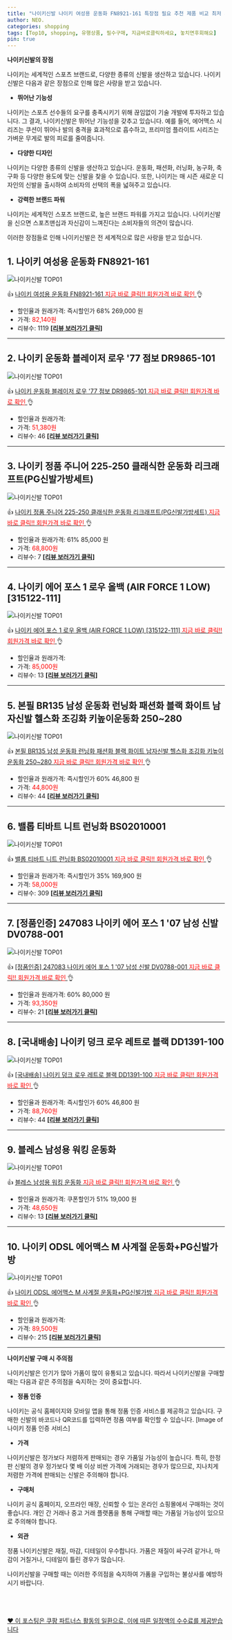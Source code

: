 ```yaml
---
title: "나이키신발 나이키 여성용 운동화 FN8921-161 특장점 필요 추천 제품 비교 최저 가격 비교 장점 구매 후기 구매평"
author: NEO.
categories: shopping
tags: [Top10, shopping, 유행상품, 필수구매, 지금바로클릭하세요, 놓치면후회해요]
pin: true
---
```

**나이키신발의 장점**

나이키는 세계적인 스포츠 브랜드로, 다양한 종류의 신발을 생산하고 있습니다. 나이키신발은 다음과 같은 장점으로 인해 많은 사랑을 받고 있습니다.

* **뛰어난 기능성**

나이키는 스포츠 선수들의 요구를 충족시키기 위해 끊임없이 기술 개발에 투자하고 있습니다. 그 결과, 나이키신발은 뛰어난 기능성을 갖추고 있습니다. 예를 들어, 에어맥스 시리즈는 쿠션이 뛰어나 발의 충격을 효과적으로 흡수하고, 프리미엄 플라이트 시리즈는 가벼운 무게로 발의 피로를 줄여줍니다.

* **다양한 디자인**

나이키는 다양한 종류의 신발을 생산하고 있습니다. 운동화, 패션화, 러닝화, 농구화, 축구화 등 다양한 용도에 맞는 신발을 찾을 수 있습니다. 또한, 나이키는 매 시즌 새로운 디자인의 신발을 출시하여 소비자의 선택의 폭을 넓혀주고 있습니다.

* **강력한 브랜드 파워**

나이키는 세계적인 스포츠 브랜드로, 높은 브랜드 파워를 가지고 있습니다. 나이키신발을 신으면 스포츠맨십과 자신감이 느껴진다는 소비자들의 의견이 많습니다.

이러한 장점들로 인해 나이키신발은 전 세계적으로 많은 사랑을 받고 있습니다.

   

## 1. 나이키 여성용 운동화 FN8921-161

![나이키신발 TOP01](https://thumbnail9.coupangcdn.com/thumbnails/remote/490x490ex/image/vendor_inventory/bbda/09db05fe7e66c7fe9c9827b36e952201f78cde3e52be3e2d7f6b8cee5bdb.JPG)


👍 [나이키 여성용 운동화 FN8921-161 <font color=red> 지금 바로 클릭!! 회원가격 바로 확인 </font> ](https://link.coupang.com/re/AFFSDP?lptag=AF3617701&subid=GithubCoopas&pageKey=7523333826&traceid=V0-153&itemId=19736526515&vendorItemId=86840327037) 👌 


- 할인율과 원래가격: 즉시할인가 68%  269,000   원
- 가격: <span style='color:red'>82,140원</span>
- 리뷰수: 1119  [**[리뷰 보러가기 클릭]**](https://link.coupang.com/re/AFFSDP?lptag=AF3617701&subid=GithubCoopas&pageKey=7523333826&traceid=V0-153&itemId=19736526515&vendorItemId=86840327037)

---


   

## 2. 나이키 운동화 블레이저 로우 '77 점보 DR9865-101

![나이키신발 TOP01](https://thumbnail8.coupangcdn.com/thumbnails/remote/490x490ex/image/vendor_inventory/4bf0/388b3b3c9884c7d4d450033a1560716629b4db0a3a0abf7c313ef338616a.jpg)


👍 [나이키 운동화 블레이저 로우 '77 점보 DR9865-101 <font color=red> 지금 바로 클릭!! 회원가격 바로 확인 </font> ](https://link.coupang.com/re/AFFSDP?lptag=AF3617701&subid=GithubCoopas&pageKey=6936947560&traceid=V0-153&itemId=16843702450&vendorItemId=87813781995) 👌 


- 할인율과 원래가격: 
- 가격: <span style='color:red'>51,380원</span>
- 리뷰수: 46  [**[리뷰 보러가기 클릭]**](https://link.coupang.com/re/AFFSDP?lptag=AF3617701&subid=GithubCoopas&pageKey=6936947560&traceid=V0-153&itemId=16843702450&vendorItemId=87813781995)

---


   

## 3. 나이키 정품 주니어 225-250 클래식한 운동화 리크래프트(PG신발가방세트)

![나이키신발 TOP01](https://thumbnail9.coupangcdn.com/thumbnails/remote/490x490ex/image/vendor_inventory/e31f/d2c2d2b2e2e794f0d07fbe10cd05e61f036c888473236eaabe5ca8f44234.jpg)


👍 [나이키 정품 주니어 225-250 클래식한 운동화 리크래프트(PG신발가방세트) <font color=red> 지금 바로 클릭!! 회원가격 바로 확인 </font> ](https://link.coupang.com/re/AFFSDP?lptag=AF3617701&subid=GithubCoopas&pageKey=7558825297&traceid=V0-153&itemId=19909360278&vendorItemId=87009300396) 👌 


- 할인율과 원래가격: 61%  85,000   원
- 가격: <span style='color:red'>68,800원</span>
- 리뷰수: 7  [**[리뷰 보러가기 클릭]**](https://link.coupang.com/re/AFFSDP?lptag=AF3617701&subid=GithubCoopas&pageKey=7558825297&traceid=V0-153&itemId=19909360278&vendorItemId=87009300396)

---


   

## 4. 나이키 에어 포스 1 로우 올백 (AIR FORCE 1 LOW) [315122-111]

![나이키신발 TOP01](https://thumbnail8.coupangcdn.com/thumbnails/remote/490x490ex/image/vendor_inventory/fde1/a0f5f689100d0ee58a5749982d54d3e3f48782bd6e438bb876c01701cebe.jpg)


👍 [나이키 에어 포스 1 로우 올백 (AIR FORCE 1 LOW) [315122-111] <font color=red> 지금 바로 클릭!! 회원가격 바로 확인 </font> ](https://link.coupang.com/re/AFFSDP?lptag=AF3617701&subid=GithubCoopas&pageKey=6271597245&traceid=V0-153&itemId=12864051687&vendorItemId=87814371565) 👌 


- 할인율과 원래가격: 
- 가격: <span style='color:red'>85,000원</span>
- 리뷰수: 13  [**[리뷰 보러가기 클릭]**](https://link.coupang.com/re/AFFSDP?lptag=AF3617701&subid=GithubCoopas&pageKey=6271597245&traceid=V0-153&itemId=12864051687&vendorItemId=87814371565)

---


   

## 5. 본필 BR135 남성 운동화 런닝화 패션화 블랙 화이트 남자신발 헬스화 조깅화 키높이운동화 250~280

![나이키신발 TOP01](https://thumbnail9.coupangcdn.com/thumbnails/remote/490x490ex/image/vendor_inventory/b3eb/8e0872262128c4b1127f982aa066e899d699fa3a3331f341aab5cc76034c.jpg)


👍 [본필 BR135 남성 운동화 런닝화 패션화 블랙 화이트 남자신발 헬스화 조깅화 키높이운동화 250~280 <font color=red> 지금 바로 클릭!! 회원가격 바로 확인 </font> ](https://link.coupang.com/re/AFFSDP?lptag=AF3617701&subid=GithubCoopas&pageKey=7281331701&traceid=V0-153&itemId=18590763794&vendorItemId=74834964518) 👌 


- 할인율과 원래가격: 즉시할인가 60%  46,800   원
- 가격: <span style='color:red'>44,800원</span>
- 리뷰수: 44  [**[리뷰 보러가기 클릭]**](https://link.coupang.com/re/AFFSDP?lptag=AF3617701&subid=GithubCoopas&pageKey=7281331701&traceid=V0-153&itemId=18590763794&vendorItemId=74834964518)

---


   

## 6. 밸롭 티바트 니트 런닝화 BS02010001

![나이키신발 TOP01](https://thumbnail6.coupangcdn.com/thumbnails/remote/490x490ex/image/retail/images/4362772421706640-49a7bc8f-1ca4-4ef5-ae6f-de3059444bbe.jpg)


👍 [밸롭 티바트 니트 런닝화 BS02010001 <font color=red> 지금 바로 클릭!! 회원가격 바로 확인 </font> ](https://link.coupang.com/re/AFFSDP?lptag=AF3617701&subid=GithubCoopas&pageKey=1987199303&traceid=V0-153&itemId=3381211085&vendorItemId=71367870497) 👌 


- 할인율과 원래가격: 즉시할인가 35%  169,900   원
- 가격: <span style='color:red'>58,000원</span>
- 리뷰수: 309  [**[리뷰 보러가기 클릭]**](https://link.coupang.com/re/AFFSDP?lptag=AF3617701&subid=GithubCoopas&pageKey=1987199303&traceid=V0-153&itemId=3381211085&vendorItemId=71367870497)

---


   

## 7. [정품인증] 247083 나이키 에어 포스 1 '07 남성 신발 DV0788-001

![나이키신발 TOP01](https://thumbnail6.coupangcdn.com/thumbnails/remote/490x490ex/image/vendor_inventory/d4f0/2c02aa7136e0a6d1ae83b1b81b653b0026d8943179903f63a7a82c0af8a3.jpg)


👍 [[정품인증] 247083 나이키 에어 포스 1 '07 남성 신발 DV0788-001 <font color=red> 지금 바로 클릭!! 회원가격 바로 확인 </font> ](https://link.coupang.com/re/AFFSDP?lptag=AF3617701&subid=GithubCoopas&pageKey=7159091364&traceid=V0-153&itemId=19550048328&vendorItemId=87726718740) 👌 


- 할인율과 원래가격: 60%  80,000   원
- 가격: <span style='color:red'>93,350원</span>
- 리뷰수: 21  [**[리뷰 보러가기 클릭]**](https://link.coupang.com/re/AFFSDP?lptag=AF3617701&subid=GithubCoopas&pageKey=7159091364&traceid=V0-153&itemId=19550048328&vendorItemId=87726718740)

---


   

## 8. [국내배송] 나이키 덩크 로우 레트로 블랙 DD1391-100

![나이키신발 TOP01](https://thumbnail6.coupangcdn.com/thumbnails/remote/490x490ex/image/vendor_inventory/04c8/3061b498b1c1dea39b8d9378258c5c8872442b2893207a6c93e873da2293.jpg)


👍 [[국내배송] 나이키 덩크 로우 레트로 블랙 DD1391-100 <font color=red> 지금 바로 클릭!! 회원가격 바로 확인 </font> ](https://link.coupang.com/re/AFFSDP?lptag=AF3617701&subid=GithubCoopas&pageKey=7215537544&traceid=V0-153&itemId=19293760543&vendorItemId=87403168276) 👌 


- 할인율과 원래가격: 즉시할인가 60%  46,800   원
- 가격: <span style='color:red'>88,760원</span>
- 리뷰수: 44  [**[리뷰 보러가기 클릭]**](https://link.coupang.com/re/AFFSDP?lptag=AF3617701&subid=GithubCoopas&pageKey=7215537544&traceid=V0-153&itemId=19293760543&vendorItemId=87403168276)

---


   

## 9. 블레스 남성용 워킹 운동화

![나이키신발 TOP01](https://thumbnail7.coupangcdn.com/thumbnails/remote/490x490ex/image/vendor_inventory/71c3/fa0ecef780fae2be44b568348ee9d96b6e2d329d62f498969bce63fef98e.jpg)


👍 [블레스 남성용 워킹 운동화 <font color=red> 지금 바로 클릭!! 회원가격 바로 확인 </font> ](https://link.coupang.com/re/AFFSDP?lptag=AF3617701&subid=GithubCoopas&pageKey=6723828747&traceid=V0-153&itemId=15644705679&vendorItemId=86006970339) 👌 


- 할인율과 원래가격: 쿠폰할인가 51%  19,000   원
- 가격: <span style='color:red'>48,650원</span>
- 리뷰수: 13  [**[리뷰 보러가기 클릭]**](https://link.coupang.com/re/AFFSDP?lptag=AF3617701&subid=GithubCoopas&pageKey=6723828747&traceid=V0-153&itemId=15644705679&vendorItemId=86006970339)

---


   

## 10. 나이키 ODSL 에어맥스 M 사계절 운동화+PG신발가방

![나이키신발 TOP01](https://thumbnail9.coupangcdn.com/thumbnails/remote/490x490ex/image/vendor_inventory/9f4a/af6b72beb0fc62b74f3fa9e6baaff66060d59b851b30a42c5829e6613908.jpg)


👍 [나이키 ODSL 에어맥스 M 사계절 운동화+PG신발가방 <font color=red> 지금 바로 클릭!! 회원가격 바로 확인 </font> ](https://link.coupang.com/re/AFFSDP?lptag=AF3617701&subid=GithubCoopas&pageKey=7371026124&traceid=V0-153&itemId=19013906409&vendorItemId=86138502449) 👌 


- 할인율과 원래가격: 
- 가격: <span style='color:red'>89,500원</span>
- 리뷰수: 215  [**[리뷰 보러가기 클릭]**](https://link.coupang.com/re/AFFSDP?lptag=AF3617701&subid=GithubCoopas&pageKey=7371026124&traceid=V0-153&itemId=19013906409&vendorItemId=86138502449)

---
**나이키신발 구매 시 주의점**

나이키신발은 인기가 많아 가품이 많이 유통되고 있습니다. 따라서 나이키신발을 구매할 때는 다음과 같은 주의점을 숙지하는 것이 중요합니다.

* **정품 인증**

나이키는 공식 홈페이지와 모바일 앱을 통해 정품 인증 서비스를 제공하고 있습니다. 구매한 신발의 바코드나 QR코드를 입력하면 정품 여부를 확인할 수 있습니다.
[Image of 나이키 정품 인증 서비스]
* **가격**

나이키신발은 정가보다 저렴하게 판매되는 경우 가품일 가능성이 높습니다. 특히, 한정판 신발의 경우 정가보다 몇 배 이상 비싼 가격에 거래되는 경우가 많으므로, 지나치게 저렴한 가격에 판매되는 신발은 주의해야 합니다.
* **구매처**

나이키 공식 홈페이지, 오프라인 매장, 신뢰할 수 있는 온라인 쇼핑몰에서 구매하는 것이 좋습니다. 개인 간 거래나 중고 거래 플랫폼을 통해 구매할 때는 가품일 가능성이 있으므로 주의해야 합니다.
* **외관**

정품 나이키신발은 재질, 마감, 디테일이 우수합니다. 가품은 재질이 싸구려 같거나, 마감이 거칠거나, 디테일이 틀린 경우가 많습니다.

나이키신발을 구매할 때는 이러한 주의점을 숙지하여 가품을 구입하는 불상사를 예방하시기 바랍니다.<br><br><br><br><br> [ ❤  이 포스팅은 쿠팡 파트너스 활동의 일환으로, 이에 따른 일정액의 수수료를 제공받습니다](https://link.coupang.com/a/bcEFyh)